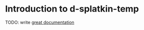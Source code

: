 # Introduction to d-splatkin-temp

TODO: write [great documentation](http://jacobian.org/writing/great-documentation/what-to-write/)
